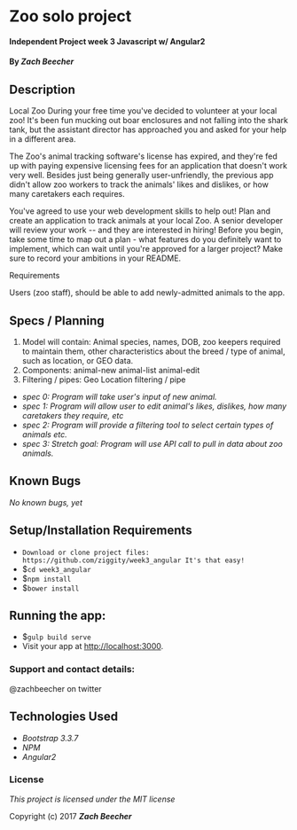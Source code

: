 # Zoo solo project

#### Independent Project week 3 Javascript w/ Angular2

#### By _**Zach Beecher**_

## Description

Local Zoo
During your free time you've decided to volunteer at your local zoo! It's been fun mucking out boar enclosures and not falling into the shark tank, but the assistant director has approached you and asked for your help in a different area.

The Zoo's animal tracking software's license has expired, and they're fed up with paying expensive licensing fees for an application that doesn't work very well. Besides just being generally user-unfriendly, the previous app didn't allow zoo workers to track the animals' likes and dislikes, or how many caretakers each requires.

You've agreed to use your web development skills to help out! Plan and create an application to track animals at your local Zoo. A senior developer will review your work -- and they are interested in hiring! Before you begin, take some time to map out a plan - what features do you definitely want to implement, which can wait until you're approved for a larger project? Make sure to record your ambitions in your README.

Requirements

Users (zoo staff), should be able to add newly-admitted animals to the app.

## Specs / Planning

1. Model will contain: Animal species, names, DOB, zoo keepers required to maintain them, other characteristics about the breed / type of animal, such as location, or GEO data.
2. Components:
  animal-new
  animal-list
  animal-edit
3. Filtering / pipes:
  Geo Location filtering / pipe

* _spec 0: Program will take user's input of new animal._
* _spec 1: Program will allow user to edit animal's likes, dislikes, how many caretakers they require, etc_
* _spec 2: Program will provide a filtering tool to select certain types of animals etc._
* _spec 3: Stretch goal: Program will use API call to pull in data about zoo animals._

## Known Bugs

_No known bugs, yet_

## Setup/Installation Requirements

* `Download or clone project files: https://github.com/ziggity/week3_angular It's that easy!`
* $`cd week3_angular`
* $`npm install`
* $`bower install`

## Running the app:
* $`gulp build serve`
* Visit your app at [http://localhost:3000](http://localhost:3000).

### Support and contact details:

@zachbeecher on twitter

## Technologies Used
* _Bootstrap 3.3.7_
* _NPM_
* _Angular2_

### License

*This project is licensed under the MIT license*

Copyright (c) 2017 **_Zach Beecher_**
